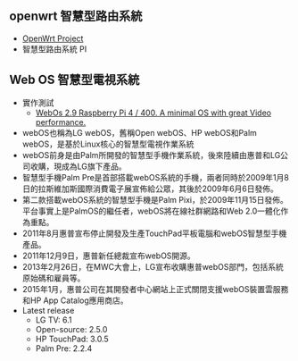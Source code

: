 #

## openwrt 智慧型路由系統 
- [OpenWrt Project](https://openwrt.org/)
- 智慧型路由系統 PI
## Web OS 智慧型電視系統
- 實作測試 
  - [WebOs 2.9 Raspberry Pi 4 / 400. A minimal OS with great Video performance.](https://www.youtube.com/watch?v=QVBESpwHBpk)
- webOS也稱為LG webOS，舊稱Open webOS、HP webOS和Palm webOS，是基於Linux核心的智慧型電視作業系統
- webOS前身是由Palm所開發的智慧型手機作業系統，後來陸續由惠普和LG公司收購，現成為LG旗下產品。
- 智慧型手機Palm Pre是首部搭載webOS系統的手機，兩者同時於2009年1月8日的拉斯維加斯國際消費電子展宣佈給公眾，其後於2009年6月6日發佈。
- 第二款搭載webOS系統的智慧型手機是Palm Pixi，於2009年11月15日發佈。平台事實上是PalmOS的繼任者，webOS將在線社群網路和Web 2.0一體化作為重點。
- 2011年8月惠普宣布停止開發及生產TouchPad平板電腦和webOS智慧型手機產品。
- 2011年12月9日，惠普新任總裁宣布webOS開源。
- 2013年2月26日，在MWC大會上，LG宣布收購惠普webOS部門，包括系統原始碼和雇員等。
- 2015年1月，惠普公司在其開發者中心網站上正式關閉支援webOS裝置雲服務和HP App Catalog應用商店。
- Latest release	
  - LG TV: 6.1
  - Open-source: 2.5.0
  - HP TouchPad: 3.0.5
  - Palm Pre: 2.2.4
